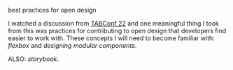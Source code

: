 best practices for open design

I watched a discussion from [TABConf 22](https://www.youtube.com/watch?v=m5taAFJR-jA) and one meaningful thing I took from this was practices for contributing to open design that developers find easier to work with. These concepts I will need to become familiar with: _flexbox_ and _designing modular components_.

ALSO: _storybook_.
